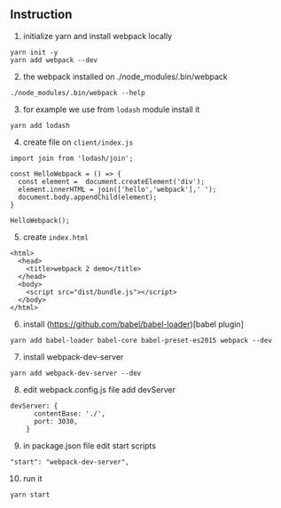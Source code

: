 ## Instruction

1. initialize yarn and install webpack locally

```
yarn init -y
yarn add webpack --dev
```

2. the webpack installed on ./node_modules/.bin/webpack

```
./node_modules/.bin/webpack --help
```

3. for example we use from `lodash` module install it

```
yarn add lodash
```

4. create file on `client/index.js`

```
import join from 'lodash/join';

const HelloWebpack = () => {
  const element =  document.createElement('div');
  element.innerHTML = join(['hello','webpack'],' ');
  document.body.appendChild(element);
}

HelloWebpack();
```

5. create `index.html`

```
<html>
  <head>
    <title>webpack 2 demo</title>
  </head>
  <body>
    <script src="dist/bundle.js"></script>
  </body>
</html>
```

6. install (https://github.com/babel/babel-loader)[babel plugin]

```
yarn add babel-loader babel-core babel-preset-es2015 webpack --dev
```

7. install webpack-dev-server

```
yarn add webpack-dev-server --dev
```

8. edit webpack.config.js file add devServer

```
devServer: {
      contentBase: './',
      port: 3030,
    }
```

9. in package.json file edit start scripts

```
"start": "webpack-dev-server",
```

10. run it

```
yarn start
```

